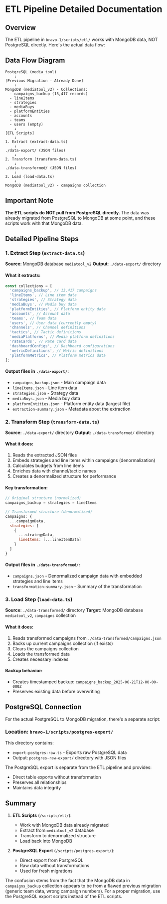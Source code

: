 # ETL Pipeline Detailed Documentation

## Overview

The ETL pipeline in `bravo-1/scripts/etl/` works with MongoDB data, NOT PostgreSQL directly. Here's the actual data flow:

## Data Flow Diagram

```
PostgreSQL (media_tool)
    ↓
[Previous Migration - Already Done]
    ↓
MongoDB (mediatool_v2) - Collections:
  - campaigns_backup (13,417 records)
  - lineItems
  - strategies
  - mediaBuys
  - platformEntities
  - accounts
  - teams
  - users (empty)
    ↓
[ETL Scripts]
    ↓
1. Extract (extract-data.ts)
    ↓
./data-export/ (JSON files)
    ↓
2. Transform (transform-data.ts)
    ↓
./data-transformed/ (JSON files)
    ↓
3. Load (load-data.ts)
    ↓
MongoDB (mediatool_v2) - campaigns collection
```

## Important Note

**The ETL scripts do NOT pull from PostgreSQL directly.** The data was already migrated from PostgreSQL to MongoDB at some point, and these scripts work with that MongoDB data.

## Detailed Pipeline Steps

### 1. Extract Step (`extract-data.ts`)

**Source**: MongoDB database `mediatool_v2`
**Output**: `./data-export/` directory

#### What it extracts:

```javascript
const collections = [
  'campaigns_backup', // 13,417 campaigns
  'lineItems', // Line item data
  'strategies', // Strategy data
  'mediaBuys', // Media buy data
  'platformEntities', // Platform entity data
  'accounts', // Account data
  'teams', // Team data
  'users', // User data (currently empty)
  'channels', // Channel definitions
  'tactics', // Tactic definitions
  'mediaPlatforms', // Media platform definitions
  'rateCards', // Rate card data
  'dashboardConfigs', // Dashboard configurations
  'metricDefinitions', // Metric definitions
  'platformMetrics', // Platform metrics data
];
```

#### Output files in `./data-export/`:

- `campaigns_backup.json` - Main campaign data
- `lineItems.json` - Line item data
- `strategies.json` - Strategy data
- `mediaBuys.json` - Media buy data
- `platformEntities.json` - Platform entity data (largest file)
- `extraction-summary.json` - Metadata about the extraction

### 2. Transform Step (`transform-data.ts`)

**Source**: `./data-export/` directory
**Output**: `./data-transformed/` directory

#### What it does:

1. Reads the extracted JSON files
2. Embeds strategies and line items within campaigns (denormalization)
3. Calculates budgets from line items
4. Enriches data with channel/tactic names
5. Creates a denormalized structure for performance

#### Key transformation:

```javascript
// Original structure (normalized)
campaigns_backup → strategies → lineItems

// Transformed structure (denormalized)
campaigns: {
  ...campaignData,
  strategies: [
    {
      ...strategyData,
      lineItems: [...lineItemData]
    }
  ]
}
```

#### Output files in `./data-transformed/`:

- `campaigns.json` - Denormalized campaign data with embedded strategies and line items
- `transformation-summary.json` - Summary of the transformation

### 3. Load Step (`load-data.ts`)

**Source**: `./data-transformed/` directory
**Target**: MongoDB database `mediatool_v2`, `campaigns` collection

#### What it does:

1. Reads transformed campaigns from `./data-transformed/campaigns.json`
2. Backs up current campaigns collection (if exists)
3. Clears the campaigns collection
4. Loads the transformed data
5. Creates necessary indexes

#### Backup behavior:

- Creates timestamped backup: `campaigns_backup_2025-06-21T12-00-00-000Z`
- Preserves existing data before overwriting

## PostgreSQL Connection

For the actual PostgreSQL to MongoDB migration, there's a separate script:

### Location: `bravo-1/scripts/postgres-export/`

This directory contains:

- `export-postgres-raw.ts` - Exports raw PostgreSQL data
- Output: `postgres-raw-export/` directory with JSON files

The PostgreSQL export is separate from the ETL pipeline and provides:

- Direct table exports without transformation
- Preserves all relationships
- Maintains data integrity

## Summary

1. **ETL Scripts** (`/scripts/etl/`):
   - Work with MongoDB data already migrated
   - Extract from `mediatool_v2` database
   - Transform to denormalized structure
   - Load back into MongoDB

2. **PostgreSQL Export** (`/scripts/postgres-export/`):
   - Direct export from PostgreSQL
   - Raw data without transformations
   - Used for fresh migrations

The confusion stems from the fact that the MongoDB data in `campaigns_backup` collection appears to be from a flawed previous migration (generic team data, wrong campaign numbers). For a proper migration, use the PostgreSQL export scripts instead of the ETL scripts.
